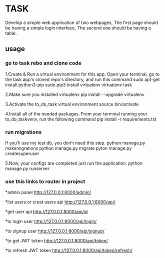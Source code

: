 # TASK 

Develop a simple web application of two webpages, The first page should be having a simple login interface, The second one should be having a table.

## usage

### go to task rebo and clone code

1.Create & Run a virtual environment for this app.
      Open your terminal, go to the task app's cloned repo's directory, and run this command
      sudo apt-get install python3-pip
      sudo pip3 install virtualenv
      virtualenv task

2.Make sure you installed virtualenv
      pip install --upgrade virtualenv

3.Activate the to_do_task virtual environment
      source bin/activate

4.Install all of the needed packages.
      From your terminal running your to_do_taskvenv, run the following command
      pip install -r requirements.txt

### run migrations
If you'll use my test db, you don't need this step.
      python manage.py makemigrations
      python manage.py migrate
      pyton manage.py createsuperuser


5.Now, your configs are completed just run the application.
      python manage.py runserver


### use this links to router in project
*admin panel
      http://127.0.0.1:8000/admin/

*list users or creat users api
      http://127.0.0.1:8000/api/

*get user api
      http://127.0.0.1:8000/api/id

*to login user 
      http://127.0.0.1:8000/api/login/

*to signup user 
      http://127.0.0.1:8000/api/signup/

*to get JWT token
      http://127.0.0.1:8000/api/token/

*to refresh JWT token
      http://127.0.0.1:8000/api/token/refresh/

    
